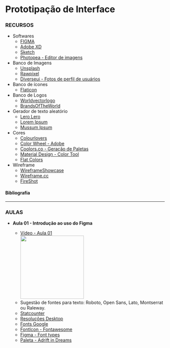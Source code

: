 # Prototipação de Interface

### RECURSOS
* Softwares
    * [FIGMA](https://www.figma.com/)
    * [Adobe XD](https://www.adobe.com/br/products/xd.html)
    * [Sketch](https://www.sketch.com/)
    * [Photopea - Editor de imagens](https://www.photopea.com/)
* Banco de Imagens
    * [Unsplash](https://unsplash.com/)
    * [Rawpixel](https://www.rawpixel.com/free-images?sort=shuffle&premium=free&page=1) 
    * [Diverseui - Fotos de perfil de usuários](https://diverseui.com/)
* Banco de ícones
    * [Flaticon](https://www.flaticon.com/br/)
* Banco de Logos
    * [Worldvectorlogo](https://worldvectorlogo.com/)
    * [BrandsOfTheWorld](https://www.brandsoftheworld.com/)
* Gerador de texto aleatório
    * [Lero Lero](https://lerolero.com/)
    * [Lorem Ipsum](https://www.lipsum.com/)
    * [Mussum Ipsum](https://mussumipsum.com/)
* Cores
    * [Colourlovers](https://www.colourlovers.com/)
    * [Color Wheel - Adobe](https://color.adobe.com/create/color-wheel)
    * [Coolors.co - Geração de Paletas](https://coolors.co/generate)
    * [Material Design - Color Tool](https://material.io/resources/color/#!/?view.left=0&view.right=0)
    * [Flat Colors](https://flatuicolors.com/palette/defo)
* Wireframe
    * [WireframeShowcase](http://www.wireframeshowcase.com/)
    * [Wireframe.cc](https://wireframe.cc/)
    * [FireShot](https://chrome.google.com/webstore/detail/take-webpage-screenshots/mcbpblocgmgfnpjjppndjkmgjaogfceg?hl=pt-BR)


#### Bibliografia


---

### AULAS
* **Aula 01 - Introdução ao uso do Figma**   
    
    * [Vídeo - Aula 01](https://youtu.be/AYDYyCjbJtM) <br/>
    <a href="https://youtu.be/AYDYyCjbJtM"> <img src="https://img.youtube.com/vi/AYDYyCjbJtM/maxresdefault.jpg" width="200"></a>  
    <!-- [![Vídeo - Aula 01](https://img.youtube.com/vi/JAkcA0eMRFg/maxresdefault.jpg)](https://youtu.be/JAkcA0eMRFg) -->
    * Sugestão de fontes para texto: Roboto, Open Sans, Lato, Montserrat ou Raleway.
    * [Statcounter](https://gs.statcounter.com/)
    * [Resoluções Desktop](https://gs.statcounter.com/screen-resolution-stats/desktop/worldwide)
    * [Fonts Google](https://fonts.google.com/)
    * [FontIcon - Fontawesome](https://fontawesome.com/cheatsheet/free/regular)
    * [Figma - Font types](https://www.figma.com/font-types/)
    * [Paleta - Adrift in Dreams](https://www.colourlovers.com/palette/580974/Adrift_in_Dreams)
